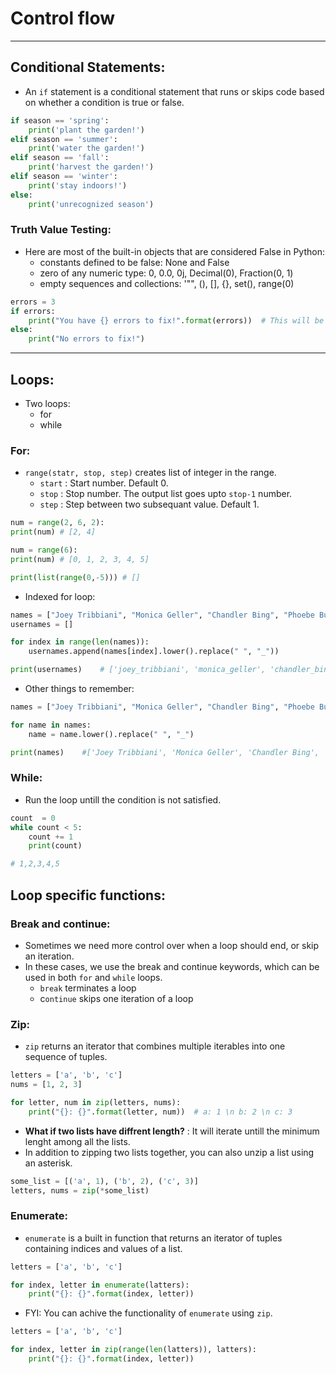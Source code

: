 # Control flow

-------------------------------------
## Conditional Statements:
- An `if` statement is a conditional statement that runs or skips code based on whether a condition is true or false.
```python
if season == 'spring':
    print('plant the garden!')
elif season == 'summer':
    print('water the garden!')
elif season == 'fall':
    print('harvest the garden!')
elif season == 'winter':
    print('stay indoors!')
else:
    print('unrecognized season')
```

### Truth Value Testing:
- Here are most of the built-in objects that are considered False in Python:
	- constants defined to be false: None and False
	- zero of any numeric type: 0, 0.0, 0j, Decimal(0), Fraction(0, 1)
	- empty sequences and collections: '"", (), [], {}, set(), range(0)

```python
errors = 3
if errors:
    print("You have {} errors to fix!".format(errors))	# This will be printed. Always.
else:
    print("No errors to fix!")
```

-------------------------------------
## Loops:
- Two loops:
	- for
	- while

### For:
- `range(statr, stop, step)` creates list of integer in the range.
	- `start` : Start number. Default 0.
	- `stop`  : Stop number. The output list goes upto `stop-1` number.
	- `step`  : Step between two subsequant value. Default 1.
```python
num = range(2, 6, 2):
print(num) # [2, 4]

num = range(6):
print(num) # [0, 1, 2, 3, 4, 5]

print(list(range(0,-5))) # []
```
- Indexed for loop:
```python
names = ["Joey Tribbiani", "Monica Geller", "Chandler Bing", "Phoebe Buffay"]
usernames = []

for index in range(len(names)):
    usernames.append(names[index].lower().replace(" ", "_"))

print(usernames)	# ['joey_tribbiani', 'monica_geller', 'chandler_bing', 'phoebe_buffay']
```

- Other things to remember:
```python
names = ["Joey Tribbiani", "Monica Geller", "Chandler Bing", "Phoebe Buffay"]

for name in names:
    name = name.lower().replace(" ", "_")

print(names)	#['Joey Tribbiani', 'Monica Geller', 'Chandler Bing', 'Phoebe Buffay']
```

### While:
- Run the loop untill the condition is not satisfied.
```python
count  = 0
while count < 5:
	count += 1
	print(count)

# 1,2,3,4,5
```

## Loop specific functions:
### Break and continue:
- Sometimes we need more control over when a loop should end, or skip an iteration. 
- In these cases, we use the break and continue keywords, which can be used in both `for` and `while` loops.
	- `break` terminates a loop
	- c`ontinue` skips one iteration of a loop

### Zip:
- `zip` returns an iterator that combines multiple iterables into one sequence of tuples.
```python
letters = ['a', 'b', 'c']
nums = [1, 2, 3]

for letter, num in zip(letters, nums):
    print("{}: {}".format(letter, num))  # a: 1 \n b: 2 \n c: 3
```
- **What if two lists have diffrent length?** : It will iterate untill the minimum lenght among all the lists.
- In addition to zipping two lists together, you can also unzip a list using an asterisk.
```python
some_list = [('a', 1), ('b', 2), ('c', 3)]
letters, nums = zip(*some_list)
```

### Enumerate:
- `enumerate` is a built in function that returns an iterator of tuples containing indices and values of a list. 
```python
letters = ['a', 'b', 'c']

for index, letter in enumerate(latters):
	print("{}: {}".format(index, letter))
```
- FYI: You can achive the functionality of `enumerate` using `zip`.
```python
letters = ['a', 'b', 'c']

for index, letter in zip(range(len(latters)), latters):
	print("{}: {}".format(index, letter))
```
